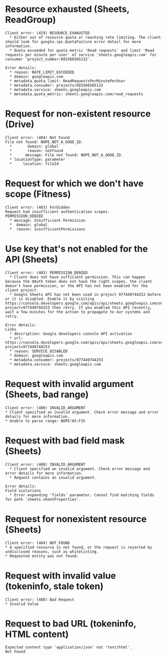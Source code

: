 # Resource exhausted (Sheets, ReadGroup)

    Client error: (429) RESOURCE_EXHAUSTED
      * Either out of resource quota or reaching rate limiting. The client should look for google.rpc.QuotaFailure error detail for more information.
      * Quota exceeded for quota metric 'Read requests' and limit 'Read requests per minute per user' of service 'sheets.googleapis.com' for consumer 'project_number:603366585132'.
    
    Error details:
      * reason: RATE_LIMIT_EXCEEDED
      * domain: googleapis.com
      * metadata.quota_limit: ReadRequestsPerMinutePerUser
      * metadata.consumer: projects/603366585132
      * metadata.service: sheets.googleapis.com
      * metadata.quota_metric: sheets.googleapis.com/read_requests

# Request for non-existent resource (Drive)

    Client error: (404) Not Found
    File not found: NOPE_NOT_A_GOOD_ID.
      *       domain: global
      *       reason: notFound
      *      message: File not found: NOPE_NOT_A_GOOD_ID.
      * locationType: parameter
      *     location: fileId

# Request for which we don't have scope (Fitness)

    Client error: (403) Forbidden
    Request had insufficient authentication scopes.
    PERMISSION_DENIED
      * message: Insufficient Permission
      *  domain: global
      *  reason: insufficientPermissions

# Use key that's not enabled for the API (Sheets)

    Client error: (403) PERMISSION_DENIED
      * Client does not have sufficient permission. This can happen because the OAuth token does not have the right scopes, the client doesn't have permission, or the API has not been enabled for the client project.
      * Google Sheets API has not been used in project 977449744253 before or it is disabled. Enable it by visiting https://console.developers.google.com/apis/api/sheets.googleapis.com/overview?project=977449744253 then retry. If you enabled this API recently, wait a few minutes for the action to propagate to our systems and retry.
    
    Error details:
    Links
      * description: Google developers console API activation
      * url: https://console.developers.google.com/apis/api/sheets.googleapis.com/overview?project=977449744253
      * reason: SERVICE_DISABLED
      * domain: googleapis.com
      * metadata.consumer: projects/977449744253
      * metadata.service: sheets.googleapis.com

# Request with invalid argument (Sheets, bad range)

    Client error: (400) INVALID_ARGUMENT
    * Client specified an invalid argument. Check error message and error details for more information.
    * Unable to parse range: NOPE!A5:F15

# Request with bad field mask (Sheets)

    Client error: (400) INVALID_ARGUMENT
      * Client specified an invalid argument. Check error message and error details for more information.
      * Request contains an invalid argument.
    
    Error details:
    Field violations
      * Error expanding 'fields' parameter. Cannot find matching fields for path 'sheets.sheetProperties'.

# Request for nonexistent resource (Sheets)

    Client error: (404) NOT_FOUND
    * A specified resource is not found, or the request is rejected by undisclosed reasons, such as whitelisting.
    * Requested entity was not found.

# Request with invalid value (tokeninfo, stale token)

    Client error: (400) Bad Request
    * Invalid Value

# Request to bad URL (tokeninfo, HTML content)

    Expected content type 'application/json' not 'text/html'.
    Not Found

